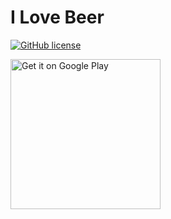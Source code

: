 # I Love Beer

[![GitHub license](https://img.shields.io/github/license/GAMEMAX/ILoveBeer.svg?style=for-the-badge)](https://github.com/GAMEMAX/ILoveBeer/blob/master/LICENSE)

<a href='https://play.google.com/store/apps/details?id=com.gamemax.ilovebeer&pcampaignid=MKT-Other-global-all-co-prtnr-py-PartBadge-Mar2515-1'><img width="240" alt='Get it on Google Play' src='https://play.google.com/intl/en_us/badges/images/generic/en_badge_web_generic.png'/></a>
